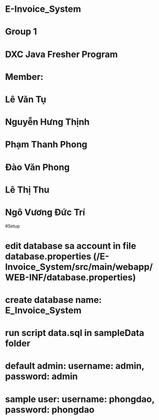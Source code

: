 # E-Invoice_System
# Group 1
# DXC Java Fresher Program

# Member:
# Lê Văn Tụ
# Nguyễn Hưng Thịnh
# Phạm Thanh Phong
# Đào Văn Phong
# Lê Thị Thu
# Ngô Vương Đức Trí

#Setup
# edit database sa account in file database.properties (/E-Invoice_System/src/main/webapp/WEB-INF/database.properties) 
# create database name: E_Invoice_System
# run script data.sql in sampleData folder
# default admin: username: admin, password: admin
# sample user: username: phongdao, password: phongdao
# 
